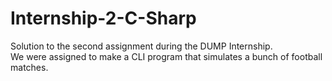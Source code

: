 # Internship-2-C-Sharp
Solution to the second assignment during the DUMP Internship.  
We were assigned to make a CLI program that simulates a bunch of football matches.